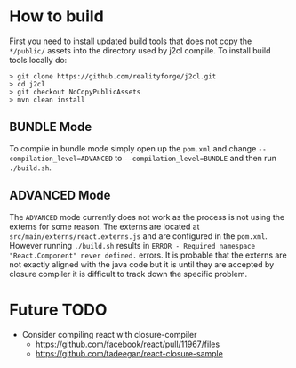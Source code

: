 # How to build

First you need to install updated build tools that does not copy the `*/public/` assets into
the directory used by j2cl compile. To install build tools locally do:

    > git clone https://github.com/realityforge/j2cl.git
    > cd j2cl
    > git checkout NoCopyPublicAssets
    > mvn clean install

## BUNDLE Mode

To compile in bundle mode simply open up the `pom.xml` and change `--compilation_level=ADVANCED` to
`--compilation_level=BUNDLE` and then run `./build.sh`.

## ADVANCED Mode

The `ADVANCED` mode currently does not work as the process is not using the externs for some reason.
The externs are located at `src/main/externs/react.externs.js` and are configured in the `pom.xml`.
However running `./build.sh` results in `ERROR - Required namespace "React.Component" never defined.`
errors. It is probable that the externs are not exactly aligned with the java code but it is until
they are accepted by closure compiler it is difficult to track down the specific problem.

# Future TODO

* Consider compiling react with closure-compiler
  - https://github.com/facebook/react/pull/11967/files
  - https://github.com/tadeegan/react-closure-sample
